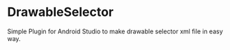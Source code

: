 # DrawableSelector

Simple Plugin for Android Studio
to make drawable selector xml file 
in easy way.


